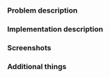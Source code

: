 <!--
Please provide as much information as possible about what your PR aims to do.
PRs with no description will most likely be closed until more information is provided.
If you're planing on changing fundamental behaviour or add big new features, please open a GitHub Issue first before starting to work on it.
If it's not something big and you still want to contact us about it, feel free to do so !
-->

### Problem description
<!-- Describe the bug that you fixed/feature request that you implemented, or link to an existing issue describing it -->

### Implementation description
<!-- Explain what you did to correct the problem -->

### Screenshots
<!-- If your change is visual, take a screenshot showing it. Ideally, make before/after sceenshots -->

### Additional things
<!-- Anything else you would like to say -->

